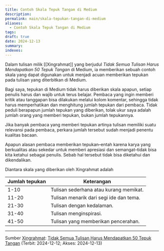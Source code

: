 ```yaml
---
title: Contoh Skala Tepuk Tangan di Medium
description: 
permalink: main/skala-tepukan-tangan-di-medium
aliases:
  - Contoh Skala Tepuk Tangan di Medium
tags: 
draft: true
date: 2024-12-13
summary: 
indexes:
---
```


Dalam tulisan milik [[Xingrahmat]] yang berjudul *Tidak Semua Tulisan Harus Mendapatkan 50 Tepuk Tangan* di Medium, ia memberikan sebuah contoh skala yang dapat digunakan untuk menjadi acuan memberikan tepukan pada tulisan yang diterbitkan di Medium.

Bagi saya, tepukan di Medium tidak harus diberikan skala apapun, setiap penulis harus dan wajib untuk terus belajar. Pembaca yang ingin memberi kritik atau tanggapan bisa dilakukan melalui kolom komentar, sehingga tidak harus memperhatikan dan menghitung jumlah tepukan dari pembaca. Tidak peduli berapapun jumlah tepukan yang diberikan, tolak ukur saya adalah jumlah orang yang memberi tepukan, bukan jumlah tepukannya.

Jika banyak pembaca yang memberi tepukan artinya tulisan memiliki suatu relevansi pada pembaca, perkara jumlah tersebut sudah menjadi penentu kualitas bacaan. 

Apapun alasan pembaca memberikan tepukan–entah karena karya yang berkualitas atau sekedar untuk memberi apresiasi dan semangat–tidak bisa kita ketahui sebagai penulis. Sebab hal tersebut tidak bisa diketahui dan dikendalikan. 

Diantara skala yang diberikan oleh Xingrahmat adalah


| Jumlah tepukan | Keterangan                              |
| -------------- | --------------------------------------- |
| 1-10           | Tulisan sederhana atau kurang memikat.  |
| 11-20          | Tulisan menarik dari segi ide dan tema. |
| 21-30          | Tulisan dengan kedalaman.               |
| 31-40          | Tulisan menginspirasi.                  |
| 41-50          | Tulisan yang memberikan pencerahan.     |




---
Sumber  [Xingrahmat](app://obsidian.md/Xingrahmat): [Tidak Semua Tulisan Harus Mendapatkan 50 Tepuk Tangan](https://medium.com/komunitas-blogger-m/tidak-semua-tulisan-harus-mendapatkan-50-tepuk-tangan-1940753487d3) (Terbit: 2024-12-12; Akses: 2024-12-13)